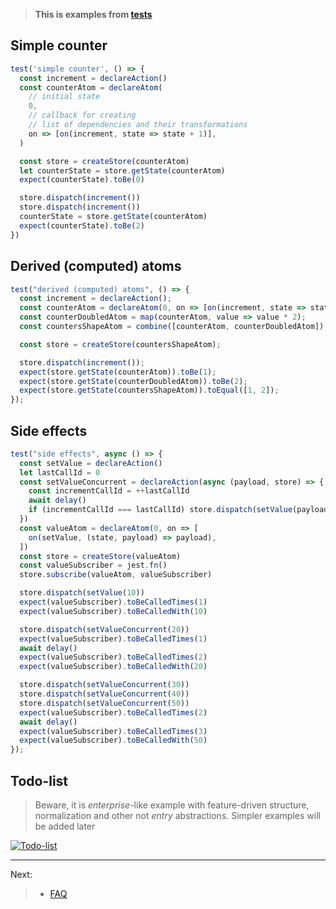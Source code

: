 > **This is examples from [tests](https://github.com/artalar/reatom/blob/master/examples/counter.test.ts)**

## Simple counter

```js
test('simple counter', () => {
  const increment = declareAction()
  const counterAtom = declareAtom(
    // initial state
    0,
    // callback for creating
    // list of dependencies and their transformations
    on => [on(increment, state => state + 1)],
  )

  const store = createStore(counterAtom)
  let counterState = store.getState(counterAtom)
  expect(counterState).toBe(0)

  store.dispatch(increment())
  store.dispatch(increment())
  counterState = store.getState(counterAtom)
  expect(counterState).toBe(2)
})
```

## Derived (computed) atoms

```js
test("derived (computed) atoms", () => {
  const increment = declareAction();
  const counterAtom = declareAtom(0, on => [on(increment, state => state + 1)]);
  const counterDoubledAtom = map(counterAtom, value => value * 2);
  const countersShapeAtom = combine([counterAtom, counterDoubledAtom]);

  const store = createStore(countersShapeAtom);

  store.dispatch(increment());
  expect(store.getState(counterAtom)).toBe(1);
  expect(store.getState(counterDoubledAtom)).toBe(2);
  expect(store.getState(countersShapeAtom)).toEqual([1, 2]);
});

```

## Side effects

```js
test("side effects", async () => {
  const setValue = declareAction()
  let lastCallId = 0
  const setValueConcurrent = declareAction(async (payload, store) => {
    const incrementCallId = ++lastCallId
    await delay()
    if (incrementCallId === lastCallId) store.dispatch(setValue(payload))
  })
  const valueAtom = declareAtom(0, on => [
    on(setValue, (state, payload) => payload),
  ])
  const store = createStore(valueAtom)
  const valueSubscriber = jest.fn()
  store.subscribe(valueAtom, valueSubscriber)

  store.dispatch(setValue(10))
  expect(valueSubscriber).toBeCalledTimes(1)
  expect(valueSubscriber).toBeCalledWith(10)

  store.dispatch(setValueConcurrent(20))
  expect(valueSubscriber).toBeCalledTimes(1)
  await delay()
  expect(valueSubscriber).toBeCalledTimes(2)
  expect(valueSubscriber).toBeCalledWith(20)

  store.dispatch(setValueConcurrent(30))
  store.dispatch(setValueConcurrent(40))
  store.dispatch(setValueConcurrent(50))
  expect(valueSubscriber).toBeCalledTimes(2)
  await delay()
  expect(valueSubscriber).toBeCalledTimes(3)
  expect(valueSubscriber).toBeCalledWith(50)
});

```

## Todo-list

> Beware, it is _enterprise_-like example with feature-driven structure, normalization and other not _entry_ abstractions. Simpler examples will be added later

[![Todo-list](https://codesandbox.io/static/img/play-codesandbox.svg)](https://codesandbox.io/s/reatom-todo-app-fikvf)

---

Next:

> - <a href="https://artalar.github.io/reatom/#/faq">FAQ</a>
